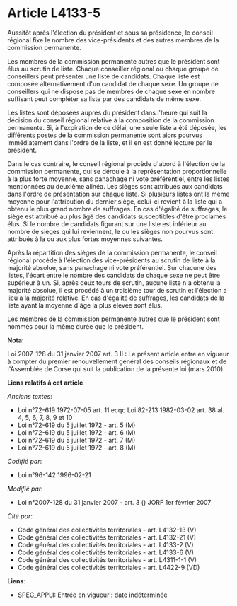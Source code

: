 # Article L4133-5

Aussitôt après l'élection du président et sous sa présidence, le conseil régional fixe le nombre des vice-présidents et des
autres membres de la commission permanente.

Les membres de la commission permanente autres que le président sont élus au scrutin de liste. Chaque conseiller régional ou
chaque groupe de conseillers peut présenter une liste de candidats. Chaque liste est composée alternativement d'un candidat
de chaque sexe. Un groupe de conseillers qui ne dispose pas de membres de chaque sexe en nombre suffisant peut compléter sa
liste par des candidats de même sexe.

Les listes sont déposées auprès du président dans l'heure qui suit la décision du conseil régional relative à la composition
de la commission permanente. Si, à l'expiration de ce délai, une seule liste a été déposée, les différents postes de la
commission permanente sont alors pourvus immédiatement dans l'ordre de la liste, et il en est donné lecture par le président.

Dans le cas contraire, le conseil régional procède d'abord à l'élection de la commission permanente, qui se déroule à la
représentation proportionnelle à la plus forte moyenne, sans panachage ni vote préférentiel, entre les listes mentionnées au
deuxième alinéa. Les sièges sont attribués aux candidats dans l'ordre de présentation sur chaque liste. Si plusieurs listes
ont la même moyenne pour l'attribution du dernier siège, celui-ci revient à la liste qui a obtenu le plus grand nombre de
suffrages. En cas d'égalité de suffrages, le siège est attribué au plus âgé des candidats susceptibles d'être proclamés élus.
Si le nombre de candidats figurant sur une liste est inférieur au nombre de sièges qui lui reviennent, le ou les sièges non
pourvus sont attribués à la ou aux plus fortes moyennes suivantes.

Après la répartition des sièges de la commission permanente, le conseil régional procède à l'élection des vice-présidents au
scrutin de liste à la majorité absolue, sans panachage ni vote préférentiel. Sur chacune des listes, l'écart entre le nombre
des candidats de chaque sexe ne peut être supérieur à un. Si, après deux tours de scrutin, aucune liste n'a obtenu la
majorité absolue, il est procédé à un troisième tour de scrutin et l'élection a lieu à la majorité relative. En cas d'égalité
de suffrages, les candidats de la liste ayant la moyenne d'âge la plus élevée sont élus.

Les membres de la commission permanente autres que le président sont nommés pour la même durée que le président.

**Nota:**

Loi 2007-128 du 31 janvier 2007 art. 3 II : Le présent article entre en vigueur à compter du premier renouvellement général
des conseils régionaux et de l'Assemblée de Corse qui suit la publication de la présente loi (mars 2010).

**Liens relatifs à cet article**

_Anciens textes_:

  - Loi n°72-619 1972-07-05 art. 11 ecqc Loi 82-213 1982-03-02 art. 38 al. 4, 5, 6, 7, 8, 9 et 10
  - Loi n°72-619 du 5 juillet 1972 - art. 5 (M)
  - Loi n°72-619 du 5 juillet 1972 - art. 6 (M)
  - Loi n°72-619 du 5 juillet 1972 - art. 7 (M)
  - Loi n°72-619 du 5 juillet 1972 - art. 8 (M)

_Codifié par_:

  - Loi n°96-142 1996-02-21

_Modifié par_:

  - Loi n°2007-128 du 31 janvier 2007 - art. 3 () JORF 1er février 2007

_Cité par_:

  - Code général des collectivités territoriales - art. L4132-13 (V)
  - Code général des collectivités territoriales - art. L4132-21 (V)
  - Code général des collectivités territoriales - art. L4133-2 (V)
  - Code général des collectivités territoriales - art. L4133-6 (V)
  - Code général des collectivités territoriales - art. L4311-1-1 (V)
  - Code général des collectivités territoriales - art. L4422-9 (VD)

**Liens**:

  - SPEC_APPLI: Entrée en vigueur : date indéterminée

